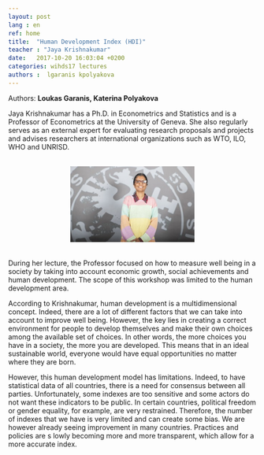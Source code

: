 ```yaml
---
layout: post
lang : en
ref: home
title:  "Human Development Index (HDI)"
teacher : "Jaya Krishnakumar"
date:   2017-10-20 16:03:04 +0200
categories: wihds17 lectures
authors :  lgaranis kpolyakova
---
```


Authors: **Loukas Garanis, Katerina Polyakova**



Jaya Krishnakumar has a Ph.D. in Econometrics and Statistics and is a Professor of Econometrics at the University of Geneva.
She also regularly serves as an external expert for evaluating research proposals and projects and advises researchers at international
organizations such as WTO, ILO, WHO and UNRISD.

<br>
<center><img src="/images/jaya-krishnakumar.jpg" alt=""  width="50%"></center>
<br>

During her lecture, the Professor focused on how to measure well being in a society by taking into account economic growth,
social achievements and human development. The scope of this workshop was limited to the human development area.

According to Krishnakumar, human development is a multidimensional concept. Indeed, there are a lot of different factors that we can 
take into account to improve well being. However, the key lies in creating a correct environment for people to develop themselves and
make their own choices among the available set of choices. In other words, the more choices you have in a society, the more you are
developed. This means that in an ideal sustainable world, everyone would have equal opportunities no matter where they are born.  

However, this human development model has limitations. Indeed, to have statistical data of all countries, there is a need for
consensus between all parties. Unfortunately, some indexes are too sensitive and some actors do not want these indicators to be public.
In certain countries, political freedom or gender equality, for example, are very restrained. Therefore, the number of indexes that we
have is very limited and can create some bias. We are however already seeing improvement in many countries. Practices and policies are s
lowly becoming more and more transparent, which allow for a more accurate index.
